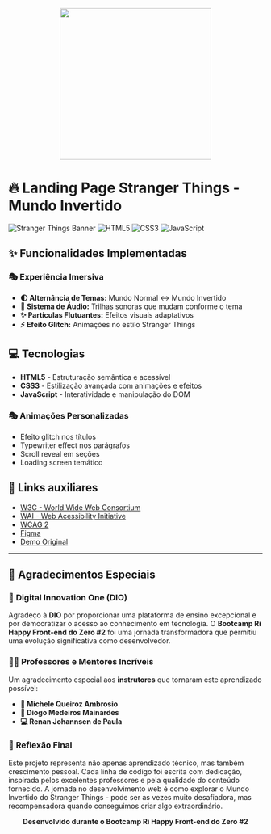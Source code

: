 <p align="center">
    <img width="300" src="https://micheleambrosio.github.io/semana-frontend-mundo-invertido/assets/images/banner/logo.svg">
</p>

# 🔥 Landing Page Stranger Things - Mundo Invertido

![Stranger Things Banner](https://img.shields.io/badge/Stranger%20Things-Landing%20Page-red?style=for-the-badge&logo=netflix)
![HTML5](https://img.shields.io/badge/HTML5-E34F26?style=for-the-badge&logo=html5&logoColor=white)
![CSS3](https://img.shields.io/badge/CSS3-1572B6?style=for-the-badge&logo=css3&logoColor=white)
![JavaScript](https://img.shields.io/badge/JavaScript-F7DF1E?style=for-the-badge&logo=javascript&logoColor=black)

## ✨ Funcionalidades Implementadas

### 🎭 **Experiência Imersiva**
- **🌓 Alternância de Temas:** Mundo Normal ↔ Mundo Invertido
- **🎵 Sistema de Áudio:** Trilhas sonoras que mudam conforme o tema
- **✨ Partículas Flutuantes:** Efeitos visuais adaptativos
- **⚡ Efeito Glitch:** Animações no estilo Stranger Things

## 💻 Tecnologias
- **HTML5** - Estruturação semântica e acessível
- **CSS3** - Estilização avançada com animações e efeitos
- **JavaScript** - Interatividade e manipulação do DOM

### 🎭 **Animações Personalizadas**
- Efeito glitch nos títulos
- Typewriter effect nos parágrafos
- Scroll reveal em seções
- Loading screen temático

## 🔗 Links auxiliares

- [W3C - World Wide Web Consortium](http://w3c.org)
- [WAI - Web Acessibility Initiative](https://www.w3.org/WAI/)
- [WCAG 2](https://www.w3.org/WAI/WCAG21/quickref/) 
- [Figma](https://www.figma.com/file/I3Q42CcVUziRN3iMfTrbfb/Stranger-Things?node-id=0%3A1) 
- [Demo Original](https://micheleambrosio.github.io/semana-frontend-mundo-invertido/) 

---

## 🙏 Agradecimentos Especiais

### 🎯 **Digital Innovation One (DIO)**
Agradeço à **DIO** por proporcionar uma plataforma de ensino excepcional e por democratizar o acesso ao conhecimento em tecnologia. O **Bootcamp Ri Happy Front-end do Zero #2** foi uma jornada transformadora que permitiu uma evolução significativa como desenvolvedor.

### 👨‍🏫 **Professores e Mentores Incríveis**
Um agradecimento especial aos **instrutores** que tornaram este aprendizado possível:

- **🌟 Michele Queiroz Ambrosio** 
- **🚀 Diogo Medeiros Mainardes**
- **💻 Renan Johannsen de Paula**

### 💝 **Reflexão Final**

Este projeto representa não apenas aprendizado técnico, mas também crescimento pessoal. Cada linha de código foi escrita com dedicação, inspirada pelos excelentes professores e pela qualidade do conteúdo fornecido.
A jornada no desenvolvimento web é como explorar o Mundo Invertido do Stranger Things - pode ser as vezes muito desafiadora, mas recompensadora quando conseguimos criar algo extraordinário.


<div align="center">

**Desenvolvido durante o Bootcamp Ri Happy Front-end do Zero #2**

</div>
